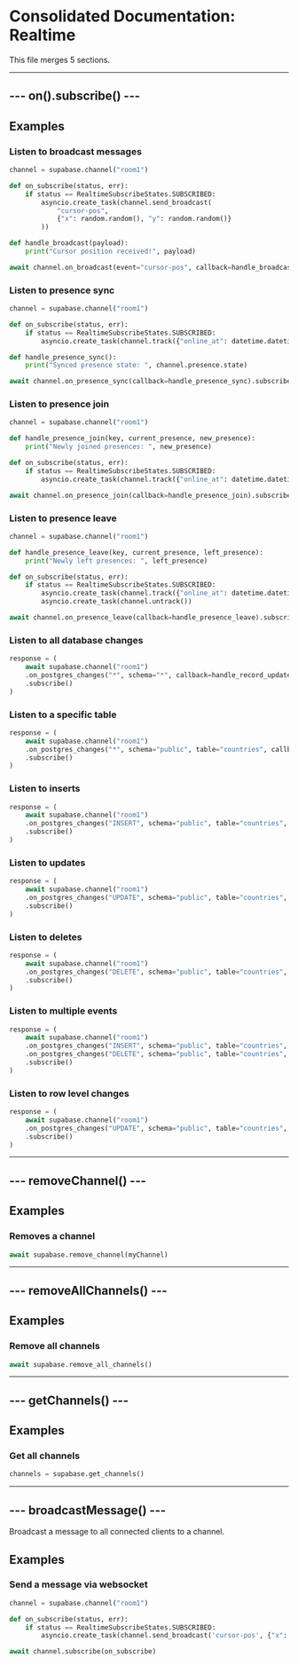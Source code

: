 # Consolidated Documentation: Realtime

This file merges 5 sections.

---

## --- on().subscribe() ---

## Examples

### Listen to broadcast messages

```python
channel = supabase.channel("room1")

def on_subscribe(status, err):
    if status == RealtimeSubscribeStates.SUBSCRIBED:
        asyncio.create_task(channel.send_broadcast(
            "cursor-pos",
            {"x": random.random(), "y": random.random()}
        ))

def handle_broadcast(payload):
    print("Cursor position received!", payload)

await channel.on_broadcast(event="cursor-pos", callback=handle_broadcast).subscribe(on_subscribe)
```


### Listen to presence sync

```python
channel = supabase.channel("room1")

def on_subscribe(status, err):
    if status == RealtimeSubscribeStates.SUBSCRIBED:
        asyncio.create_task(channel.track({"online_at": datetime.datetime.now().isoformat()}))

def handle_presence_sync():
    print("Synced presence state: ", channel.presence.state)

await channel.on_presence_sync(callback=handle_presence_sync).subscribe(on_subscribe)
```


### Listen to presence join

```python
channel = supabase.channel("room1")

def handle_presence_join(key, current_presence, new_presence):
    print("Newly joined presences: ", new_presence)

def on_subscribe(status, err):
    if status == RealtimeSubscribeStates.SUBSCRIBED:
        asyncio.create_task(channel.track({"online_at": datetime.datetime.now().isoformat()}))

await channel.on_presence_join(callback=handle_presence_join).subscribe(on_subscribe)
```


### Listen to presence leave

```python
channel = supabase.channel("room1")

def handle_presence_leave(key, current_presence, left_presence):
    print("Newly left presences: ", left_presence)

def on_subscribe(status, err):
    if status == RealtimeSubscribeStates.SUBSCRIBED:
        asyncio.create_task(channel.track({"online_at": datetime.datetime.now().isoformat()}))
        asyncio.create_task(channel.untrack())

await channel.on_presence_leave(callback=handle_presence_leave).subscribe(on_subscribe)
```


### Listen to all database changes

```python
response = (
    await supabase.channel("room1")
    .on_postgres_changes("*", schema="*", callback=handle_record_updated)
    .subscribe()
)
```


### Listen to a specific table

```python
response = (
    await supabase.channel("room1")
    .on_postgres_changes("*", schema="public", table="countries", callback=handle_record_updated)
    .subscribe()
)
```


### Listen to inserts

```python
response = (
    await supabase.channel("room1")
    .on_postgres_changes("INSERT", schema="public", table="countries", callback=handle_record_inserted)
    .subscribe()
)
```


### Listen to updates

```python
response = (
    await supabase.channel("room1")
    .on_postgres_changes("UPDATE", schema="public", table="countries", callback=handle_record_updated)
    .subscribe()
)
```


### Listen to deletes

```python
response = (
    await supabase.channel("room1")
    .on_postgres_changes("DELETE", schema="public", table="countries", callback=handle_record_deleted)
    .subscribe()
)
```


### Listen to multiple events

```python
response = (
    await supabase.channel("room1")
    .on_postgres_changes("INSERT", schema="public", table="countries", callback=handle_record_inserted)
    .on_postgres_changes("DELETE", schema="public", table="countries", callback=handle_record_deleted)
    .subscribe()
)
```


### Listen to row level changes

```python
response = (
    await supabase.channel("room1")
    .on_postgres_changes("UPDATE", schema="public", table="countries", filter="id=eq.200", callback=handle_record_updated)
    .subscribe()
)
```
---

## --- removeChannel() ---

## Examples

### Removes a channel

```python
await supabase.remove_channel(myChannel)
```
---

## --- removeAllChannels() ---

## Examples

### Remove all channels

```python
await supabase.remove_all_channels()
```
---

## --- getChannels() ---

## Examples

### Get all channels

```python
channels = supabase.get_channels()
```
---

## --- broadcastMessage() ---

Broadcast a message to all connected clients to a channel.


## Examples

### Send a message via websocket

```python
channel = supabase.channel("room1")

def on_subscribe(status, err):
    if status == RealtimeSubscribeStates.SUBSCRIBED:
        asyncio.create_task(channel.send_broadcast('cursor-pos', {"x": random.random(), "y": random.random()}))

await channel.subscribe(on_subscribe)
```